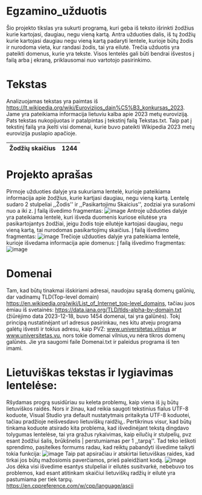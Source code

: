 # Egzamino_užduotis
Šio projekto tikslas yra sukurti programą, kuri geba iš teksto išrinkti žodžius kurie kartojasi, daugiau, negu vieną kartą. Antra užduoties dalis, iš tų žodžių kurie kartojasi daugiau negu vieną kartą padaryti lentele, kurioje būtų žodis ir nurodoma vieta, kur randasi žodis, tai yra eilutė. Trečia užduotis yra pateikti domenus, kurie yra tekste. Visos lentelės gali būti bendrai išvestos į failą arba į ekraną, priklausomai nuo vartotojo pasirinkimo.
# Tekstas
Analizuojamas tekstas yra paimtas iš https://lt.wikipedia.org/wiki/Eurovizijos_dain%C5%B3_konkursas_2023. Jame yra pateikiama informacija lietuviu kalba apie 2023 metų euroviziją. Pats tekstas nukopijuotas ir patalpintas į tekstinį failą Tekstas.txt. Taip pat į tekstinį failą yra įkelti visi domenai, kurie buvo pateikti Wikipedia 2023 metų eurovizija puslapio apačioje.

| Žodžių skaičius | 1244 |
|:----------------------------:|:-------------:|
# Projekto aprašas
Pirmoje užduoties dalyje yra sukuriama lentelė, kurioje pateikiama informacija apie žodžius, kurie kartjasi daugiau, negu vieną kartą. Lentelę sudaro 2 stulpeliai ,,Žodis'' ir ,,Pasikartojimu Skaicius'', zodziai yra surašomi nuo a iki z.
Į failą išvedimo fragmentas:
![image](https://github.com/JurgisMickeviciusDM/Egzamino_uzduotis/assets/144474535/05eca3ff-c27d-43e3-8593-e9bcd9332fb7)
Antroje užduoties dalyje yra pateikiama lentelė, kuri išveda duomenis kuriose eilutėse yra pasikartojantys žodžiai, jeigu žodis toje eilutėje kartojasi daugiau, negu vieną kartą, tai nurodomas pasikartojimų skaičius.
Į failą išvedimo fragmentas:
![image](https://github.com/JurgisMickeviciusDM/Egzamino_uzduotis/assets/144474535/64483856-970c-4a69-9f56-0b512f4147b7)
Trečioje užduoties dalyje yra pateikiama lentelė, kurioje išvedama informacija apie domenus:
Į failą išvedimo fragmentas:
![image](https://github.com/JurgisMickeviciusDM/Egzamino_uzduotis/assets/144474535/b97816c1-3fe6-4be0-957f-a924e5f61aa8)
# Domenai
Tam, kad būtų tinakmai išskiriami adresai, naudojau sąrašą domenų galūnių, dar vadinamų TLD(Top-level domain) https://en.wikipedia.org/wiki/List_of_Internet_top-level_domains, tačiau juos ėmiau iš svetainės: https://data.iana.org/TLD/tlds-alpha-by-domain.txt
(žiūrėjimo data 2023-12-18, buvo 1454 domenai, tai yra galūnės). Tokį principą nustatinėjant url adresus pasirinkau, nes kitu atveju programa galėtų išvesti ir tokius adresu, kaip PVZ: www.universitetas.vilnius ar www.universitetas.vu, nors tokie domenai vilnius,vu nėra tikros domenų galūnės. Jie yra saugomi faile Domenai.txt ir paleidus programa iš ten imami.
# Lietuviškas tekstas ir lygiavimas lentelėse:
Ršydamas progrą susidūriau su keleta problemų, kaip viena iš jų būtų lietuviškos raidės. Nors ir žinau, kad reikia saugoti tekstinius fialus UTF-8 koduote, Visual Studio yra default nustatytmais pritaikyta UTF-8 koduotei, tačiau pradžioje neišvesdavo lietuviškų raidžių,. Pertikrinus visur, kad būtų tinkama koduote atsirado kita problema, kad išvedinėjant tekstą dingdavo tolygumas lentelėse, tai yra gražus rykaivimas, kaip eilučių ir stulpelių, pvz esant žodžiui šalis, brūkšnelis | perstumiamas per 1 ,,tarpą''. Tad teko ieškoti sprendimo, pasitelkes formums radau, kad reiktų pabandyti išvedime taikyti tokia funkcija:
![image](https://github.com/JurgisMickeviciusDM/Egzamino_uzduotis/assets/144474535/146ac28a-b3b0-4f5b-8df5-b10f4cf82bd3)
Taip pat apsiračiau ir atskirtai lietuviškas raides, kad tirkai jos būtų mažosiomis paverčiamos, prieš paleidžiant kodą.
![image](https://github.com/JurgisMickeviciusDM/Egzamino_uzduotis/assets/144474535/32250c97-d32d-49bb-b5b6-bbc11a5a7fc0)
Jos dėka visi išvedime esantys stulpeliai ir eilutės susitvarkė, nebebuvo tos problemos, kad esant atitinkam skaičiui lietuviškų radžių ir eilutė yra pastumiama per tiek tarpų.
https://en.cppreference.com/w/cpp/language/ascii

